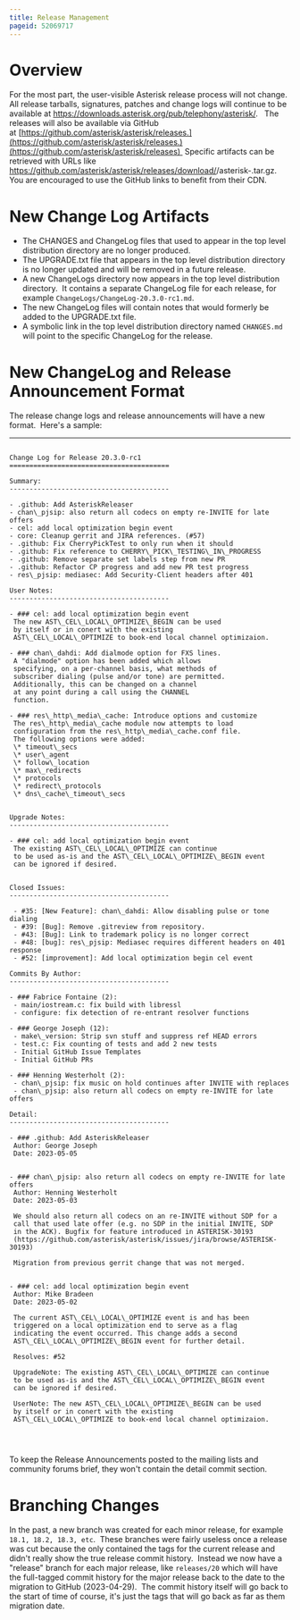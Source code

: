 ```yaml
---
title: Release Management
pageid: 52069717
---
```


Overview
========

For the most part, the user-visible Asterisk release process will not change.  All release tarballs, signatures, patches and change logs will continue to be available at <https://downloads.asterisk.org/pub/telephony/asterisk/>.   The releases will also be available via GitHub at [https://github.com/asterisk/asterisk/releases.](https://github.com/asterisk/asterisk/releases.)(https://github.com/asterisk/asterisk/releases)  Specific artifacts can be retrieved with URLs like https://github.com/asterisk/asterisk/releases/download/<version>/asterisk-<version>.tar.gz.  You are encouraged to use the GitHub links to benefit from their CDN.

New Change Log Artifacts
========================

* The CHANGES and ChangeLog files that used to appear in the top level distribution directory are no longer produced.
* The UPGRADE.txt file that appears in the top level distribution directory is no longer updated and will be removed in a future release.
* A new ChangeLogs directory now appears in the top level distribution directory.  It contains a separate ChangeLog file for each release, for example `ChangeLogs/ChangeLog-20.3.0-rc1.md`.
* The new ChangeLog files will contain notes that would formerly be added to the UPGRADE.txt file.
* A symbolic link in the top level distribution directory named `CHANGES.md` will point to the specific ChangeLog for the release.

New ChangeLog and Release Announcement Format
=============================================

The release change logs and release announcements will have a new format.  Here's a sample:




---

  
  


```

Change Log for Release 20.3.0-rc1
========================================

Summary:
----------------------------------------

- .github: Add AsteriskReleaser
- chan\_pjsip: also return all codecs on empty re-INVITE for late offers
- cel: add local optimization begin event
- core: Cleanup gerrit and JIRA references. (#57)
- .github: Fix CherryPickTest to only run when it should
- .github: Fix reference to CHERRY\_PICK\_TESTING\_IN\_PROGRESS
- .github: Remove separate set labels step from new PR
- .github: Refactor CP progress and add new PR test progress
- res\_pjsip: mediasec: Add Security-Client headers after 401

User Notes:
----------------------------------------

- ### cel: add local optimization begin event
 The new AST\_CEL\_LOCAL\_OPTIMIZE\_BEGIN can be used
 by itself or in conert with the existing
 AST\_CEL\_LOCAL\_OPTIMIZE to book-end local channel optimizaion.

- ### chan\_dahdi: Add dialmode option for FXS lines.
 A "dialmode" option has been added which allows
 specifying, on a per-channel basis, what methods of
 subscriber dialing (pulse and/or tone) are permitted.
 Additionally, this can be changed on a channel
 at any point during a call using the CHANNEL
 function.

- ### res\_http\_media\_cache: Introduce options and customize
 The res\_http\_media\_cache module now attempts to load
 configuration from the res\_http\_media\_cache.conf file.
 The following options were added:
 \* timeout\_secs
 \* user\_agent
 \* follow\_location
 \* max\_redirects
 \* protocols
 \* redirect\_protocols
 \* dns\_cache\_timeout\_secs


Upgrade Notes:
----------------------------------------

- ### cel: add local optimization begin event
 The existing AST\_CEL\_LOCAL\_OPTIMIZE can continue
 to be used as-is and the AST\_CEL\_LOCAL\_OPTIMIZE\_BEGIN event
 can be ignored if desired.


Closed Issues:
----------------------------------------

 - #35: [New Feature]: chan\_dahdi: Allow disabling pulse or tone dialing
 - #39: [Bug]: Remove .gitreview from repository.
 - #43: [Bug]: Link to trademark policy is no longer correct
 - #48: [bug]: res\_pjsip: Mediasec requires different headers on 401 response
 - #52: [improvement]: Add local optimization begin cel event

Commits By Author:
----------------------------------------

- ### Fabrice Fontaine (2):
 - main/iostream.c: fix build with libressl
 - configure: fix detection of re-entrant resolver functions

- ### George Joseph (12):
 - make\_version: Strip svn stuff and suppress ref HEAD errors
 - test.c: Fix counting of tests and add 2 new tests
 - Initial GitHub Issue Templates
 - Initial GitHub PRs

- ### Henning Westerholt (2):
 - chan\_pjsip: fix music on hold continues after INVITE with replaces
 - chan\_pjsip: also return all codecs on empty re-INVITE for late offers

Detail:
----------------------------------------

- ### .github: Add AsteriskReleaser
 Author: George Joseph 
 Date: 2023-05-05 


- ### chan\_pjsip: also return all codecs on empty re-INVITE for late offers
 Author: Henning Westerholt 
 Date: 2023-05-03 

 We should also return all codecs on an re-INVITE without SDP for a
 call that used late offer (e.g. no SDP in the initial INVITE, SDP
 in the ACK). Bugfix for feature introduced in ASTERISK-30193
 (https://github.com/asterisk/asterisk/issues/jira/browse/ASTERISK-30193)

 Migration from previous gerrit change that was not merged.


- ### cel: add local optimization begin event
 Author: Mike Bradeen 
 Date: 2023-05-02 

 The current AST\_CEL\_LOCAL\_OPTIMIZE event is and has been
 triggered on a local optimization end to serve as a flag
 indicating the event occurred. This change adds a second
 AST\_CEL\_LOCAL\_OPTIMIZE\_BEGIN event for further detail.

 Resolves: #52

 UpgradeNote: The existing AST\_CEL\_LOCAL\_OPTIMIZE can continue
 to be used as-is and the AST\_CEL\_LOCAL\_OPTIMIZE\_BEGIN event
 can be ignored if desired.

 UserNote: The new AST\_CEL\_LOCAL\_OPTIMIZE\_BEGIN can be used
 by itself or in conert with the existing
 AST\_CEL\_LOCAL\_OPTIMIZE to book-end local channel optimizaion.




```


To keep the Release Announcements posted to the mailing lists and community forums brief, they won't contain the detail commit section.

Branching Changes
=================

In the past, a new branch was created for each minor release, for example `18.1, 18.2, 18.3, etc`.  These branches were fairly useless once a release was cut because the only contained the tags for the current release and didn't really show the true release commit history.  Instead we now have a "release" branch for each major release, like `releases/20` which will have the full-tagged commit history for the major release back to the date to the migration to GitHub (2023-04-29).  The commit history itself will go back to the start of time of course, it's just the tags that will go back as far as them migration date.

 

 

 

 

